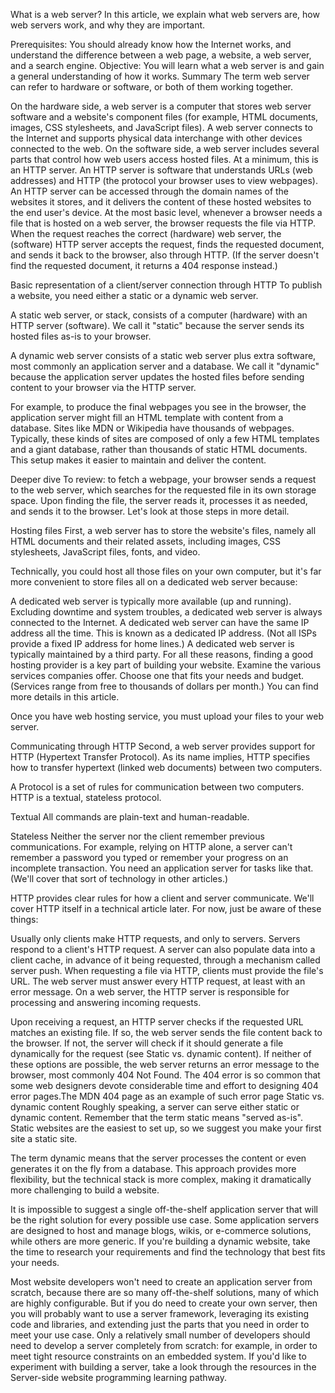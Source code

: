 What is a web server?
In this article, we explain what web servers are, how web servers work, and why they are important.

Prerequisites:	You should already know how the Internet works, and understand the difference between a web page, a website, a web server, and a search engine.
Objective:	You will learn what a web server is and gain a general understanding of how it works.
Summary
The term web server can refer to hardware or software, or both of them working together.

On the hardware side, a web server is a computer that stores web server software and a website's component files (for example, HTML documents, images, CSS stylesheets, and JavaScript files). A web server connects to the Internet and supports physical data interchange with other devices connected to the web.
On the software side, a web server includes several parts that control how web users access hosted files. At a minimum, this is an HTTP server. An HTTP server is software that understands URLs (web addresses) and HTTP (the protocol your browser uses to view webpages). An HTTP server can be accessed through the domain names of the websites it stores, and it delivers the content of these hosted websites to the end user's device.
At the most basic level, whenever a browser needs a file that is hosted on a web server, the browser requests the file via HTTP. When the request reaches the correct (hardware) web server, the (software) HTTP server accepts the request, finds the requested document, and sends it back to the browser, also through HTTP. (If the server doesn't find the requested document, it returns a 404 response instead.)

Basic representation of a client/server connection through HTTP
To publish a website, you need either a static or a dynamic web server.

A static web server, or stack, consists of a computer (hardware) with an HTTP server (software). We call it "static" because the server sends its hosted files as-is to your browser.

A dynamic web server consists of a static web server plus extra software, most commonly an application server and a database. We call it "dynamic" because the application server updates the hosted files before sending content to your browser via the HTTP server.

For example, to produce the final webpages you see in the browser, the application server might fill an HTML template with content from a database. Sites like MDN or Wikipedia have thousands of webpages. Typically, these kinds of sites are composed of only a few HTML templates and a giant database, rather than thousands of static HTML documents. This setup makes it easier to maintain and deliver the content.

Deeper dive
To review: to fetch a webpage, your browser sends a request to the web server, which searches for the requested file in its own storage space. Upon finding the file, the server reads it, processes it as needed, and sends it to the browser. Let's look at those steps in more detail.

Hosting files
First, a web server has to store the website's files, namely all HTML documents and their related assets, including images, CSS stylesheets, JavaScript files, fonts, and video.

Technically, you could host all those files on your own computer, but it's far more convenient to store files all on a dedicated web server because:

A dedicated web server is typically more available (up and running).
Excluding downtime and system troubles, a dedicated web server is always connected to the Internet.
A dedicated web server can have the same IP address all the time. This is known as a dedicated IP address. (Not all ISPs provide a fixed IP address for home lines.)
A dedicated web server is typically maintained by a third party.
For all these reasons, finding a good hosting provider is a key part of building your website. Examine the various services companies offer. Choose one that fits your needs and budget. (Services range from free to thousands of dollars per month.) You can find more details in this article.

Once you have web hosting service, you must upload your files to your web server.

Communicating through HTTP
Second, a web server provides support for HTTP (Hypertext Transfer Protocol). As its name implies, HTTP specifies how to transfer hypertext (linked web documents) between two computers.

A Protocol is a set of rules for communication between two computers. HTTP is a textual, stateless protocol.

Textual
All commands are plain-text and human-readable.

Stateless
Neither the server nor the client remember previous communications. For example, relying on HTTP alone, a server can't remember a password you typed or remember your progress on an incomplete transaction. You need an application server for tasks like that. (We'll cover that sort of technology in other articles.)

HTTP provides clear rules for how a client and server communicate. We'll cover HTTP itself in a technical article later. For now, just be aware of these things:

Usually only clients make HTTP requests, and only to servers. Servers respond to a client's HTTP request. A server can also populate data into a client cache, in advance of it being requested, through a mechanism called server push.
When requesting a file via HTTP, clients must provide the file's URL.
The web server must answer every HTTP request, at least with an error message.
On a web server, the HTTP server is responsible for processing and answering incoming requests.

Upon receiving a request, an HTTP server checks if the requested URL matches an existing file.
If so, the web server sends the file content back to the browser. If not, the server will check if it should generate a file dynamically for the request (see Static vs. dynamic content).
If neither of these options are possible, the web server returns an error message to the browser, most commonly 404 Not Found. The 404 error is so common that some web designers devote considerable time and effort to designing 404 error pages.The MDN 404 page as an example of such error page
Static vs. dynamic content
Roughly speaking, a server can serve either static or dynamic content. Remember that the term static means "served as-is". Static websites are the easiest to set up, so we suggest you make your first site a static site.

The term dynamic means that the server processes the content or even generates it on the fly from a database. This approach provides more flexibility, but the technical stack is more complex, making it dramatically more challenging to build a website.

It is impossible to suggest a single off-the-shelf application server that will be the right solution for every possible use case. Some application servers are designed to host and manage blogs, wikis, or e-commerce solutions, while others are more generic. If you're building a dynamic website, take the time to research your requirements and find the technology that best fits your needs.

Most website developers won't need to create an application server from scratch, because there are so many off-the-shelf solutions, many of which are highly configurable. But if you do need to create your own server, then you will probably want to use a server framework, leveraging its existing code and libraries, and extending just the parts that you need in order to meet your use case. Only a relatively small number of developers should need to develop a server completely from scratch: for example, in order to meet tight resource constraints on an embedded system. If you'd like to experiment with building a server, take a look through the resources in the Server-side website programming learning pathway.
